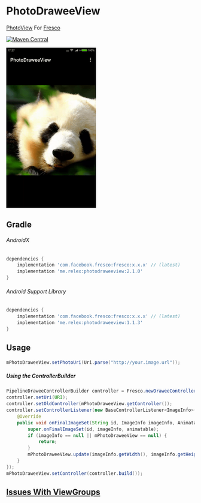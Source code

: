 # PhotoDraweeView

[PhotoView](https://github.com/chrisbanes/PhotoView) For [Fresco](https://github.com/facebook/fresco)

[![Maven Central](https://maven-badges.herokuapp.com/maven-central/me.relex/photodraweeview/badge.svg)](https://maven-badges.herokuapp.com/maven-central/me.relex/photodraweeview)


![PhotoDraweeView](/screenshot.gif)

## Gradle

###### AndroidX
```groovy
dependencies {
    implementation 'com.facebook.fresco:fresco:x.x.x' // (latest)
    implementation 'me.relex:photodraweeview:2.1.0'
}
```

###### Android Support Library
```groovy
dependencies {
    implementation 'com.facebook.fresco:fresco:x.x.x' // (latest)
    implementation 'me.relex:photodraweeview:1.1.3'
}
```



## Usage
```java
mPhotoDraweeView.setPhotoUri(Uri.parse("http://your.image.url"));
```



##### Using the ControllerBuilder
```java
PipelineDraweeControllerBuilder controller = Fresco.newDraweeControllerBuilder();
controller.setUri(URI);
controller.setOldController(mPhotoDraweeView.getController());
controller.setControllerListener(new BaseControllerListener<ImageInfo>() {
    @Override
    public void onFinalImageSet(String id, ImageInfo imageInfo, Animatable animatable) {
        super.onFinalImageSet(id, imageInfo, animatable);
        if (imageInfo == null || mPhotoDraweeView == null) {
            return;
        }
        mPhotoDraweeView.update(imageInfo.getWidth(), imageInfo.getHeight());
    }
});
mPhotoDraweeView.setController(controller.build());
```


## [Issues With ViewGroups](https://github.com/chrisbanes/PhotoView#issues-with-viewgroups)


